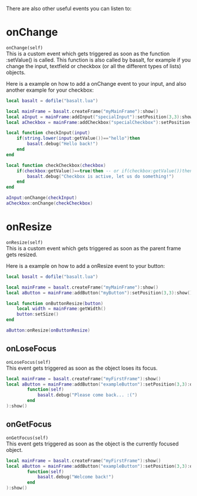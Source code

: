 There are also other useful events you can listen to:

# onChange
`onChange(self)`<br>
This is a custom event which gets triggered as soon as the function :setValue() is called. This function is also called by basalt, for example if you change the input, textfield or checkbox (or all the different types of lists) objects.

Here is a example on how to add a onChange event to your input, and also another example for your checkbox:

```lua
local basalt = dofile("basalt.lua")

local mainFrame = basalt.createFrame("myMainFrame"):show()
local aInput = mainFrame:addInput("specialInput"):setPosition(3,3):show()
local aCheckbox = mainFrame:addCheckbox("specialCheckbox"):setPosition(3,5):show()

local function checkInput(input)
    if(string.lower(input:getValue())=="hello")then
        basalt.debug("Hello back!")
    end
end

local function checkCheckbox(checkbox)
    if(checkbox:getValue()==true)then -- or if(checkbox:getValue())then
        basalt.debug("Checkbox is active, let us do something!")
    end
end

aInput:onChange(checkInput)
aCheckbox:onChange(checkCheckbox)
```

# onResize
`onResize(self)`<br>
This is a custom event which gets triggered as soon as the parent frame gets resized.

Here is a example on how to add a onResize event to your button:

```lua
local basalt = dofile("basalt.lua")

local mainFrame = basalt.createFrame("myMainFrame"):show()
local aButton = mainFrame:addButton("myButton"):setPosition(3,3):show()

local function onButtonResize(button)
    local width = mainFrame:getWidth()
    button:setSize()
end

aButton:onResize(onButtonResize)
```
## onLoseFocus
`onLoseFocus(self)`<br>
This event gets triggered as soon as the object loses its focus.

```lua
local mainFrame = basalt.createFrame("myFirstFrame"):show()
local aButton = mainFrame:addButton("exampleButton"):setPosition(3,3):onLoseFocus(
        function(self) 
            basalt.debug("Please come back... :(") 
        end
):show()
```

## onGetFocus
`onGetFocus(self)`<br>
This event gets triggered as soon as the object is the currently focused object.

```lua
local mainFrame = basalt.createFrame("myFirstFrame"):show()
local aButton = mainFrame:addButton("exampleButton"):setPosition(3,3):onGetFocus(
        function(self) 
            basalt.debug("Welcome back!") 
        end
):show()
```
